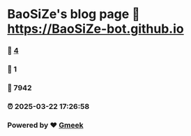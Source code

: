 # BaoSiZe's blog page :link: https://BaoSiZe-bot.github.io 
### :page_facing_up: [4](https://BaoSiZe-bot.github.io/tag.html) 
### :speech_balloon: 1 
### :hibiscus: 7942 
### :alarm_clock: 2025-03-22 17:26:58 
### Powered by :heart: [Gmeek](https://github.com/Meekdai/Gmeek)
